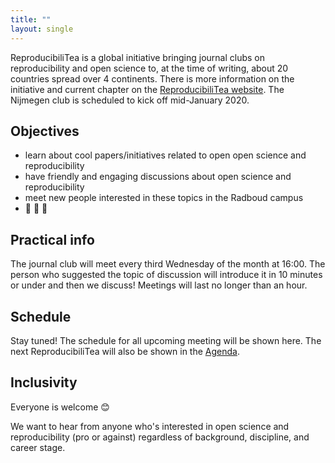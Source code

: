 ```yaml
---
title: ""
layout: single
---
```


ReproducibiliTea is a global initiative bringing journal clubs on reproducibility and open science to, at the time of writing, about 20 countries spread over 4 continents. There is more information on the initiative and current chapter on the [ReproducibiliTea website](https://reproducibilitea.org/). The Nijmegen club is scheduled to kick off mid-January 2020.

## Objectives
- learn about cool papers/initiatives related to open open science and reproducibility
- have friendly and engaging discussions about open science and reproducibility
- meet new people interested in these topics in the Radboud campus
- :tea: :tea: :tea:

## Practical info
The journal club will meet every third Wednesday of the month at 16:00. The person who suggested the topic of discussion will introduce it in 10 minutes or under and then we discuss! Meetings will last no longer than an hour.

## Schedule
Stay tuned! The schedule for all upcoming meeting will be shown here. The next ReproducibiliTea will also be shown in the [Agenda](https://openscience-nijmegen.nl/_pages/agenda/).

## Inclusivity
Everyone is welcome :blush:

We want to hear from anyone who's interested in open science and reproducibility (pro or against) regardless of background, discipline, and career stage.
